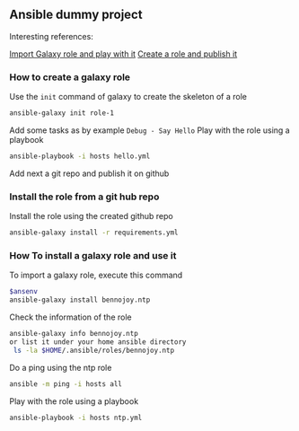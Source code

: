 ## Ansible dummy project

Interesting references:

[Import Galaxy role and play with it](https://www.linuxtechi.com/use-ansible-galaxy-roles-ansible-playbook/)
[Create a role and publish it](https://www.opcito.com/blogs/how-to-write-ansible-roles-and-publish-them-on-ansible-galaxy/)

### How to create a galaxy role

Use the `init` command of galaxy to create the skeleton of a role
```bash
ansible-galaxy init role-1
```
Add some tasks as by example `Debug - Say Hello`
Play with the role using a playbook
```bash
ansible-playbook -i hosts hello.yml
```
Add next a git repo and publish it on github

### Install the role from a git hub repo

Install the role using the created github repo
```bash
ansible-galaxy install -r requirements.yml
```
### How To install a galaxy role and use it

To import a galaxy role, execute this command

```bash
$ansenv
ansible-galaxy install bennojoy.ntp
```

Check the information of the role
```bash
ansible-galaxy info bennojoy.ntp
or list it under your home ansible directory
 ls -la $HOME/.ansible/roles/bennojoy.ntp
```

Do a ping using the ntp role
```bash
ansible -m ping -i hosts all
```

Play with the role using a playbook
```bash
ansible-playbook -i hosts ntp.yml
```




